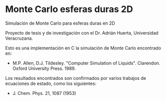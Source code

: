 # Monte Carlo esferas duras 2D

Simulación de Monte Carlo para esferas duras en 2D

Proyecto de tesis y de investigación con el Dr. Adrián Huerta, Universidad Veracruzana.

Esto es una implementación en C la simulación de Monte Carlo encontrado en: 

- M.P. Allen, D.J. Tildesley. "Computer Simulation of Liquids". Clarendon. Oxford University Press. 1989.



Los resultados encontrados son confirmados por varios trabajos de ecuaciones de estado, como los siguientes:

- J. Chem. Phys. 21, 1087 (1953)
